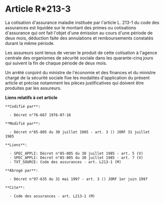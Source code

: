 # Article R*213-3

La cotisation d'assurance maladie instituée par l'article L. 213-1 du code des assurances est liquidée sur le montant des
primes ou cotisations d'assurance qui ont fait l'objet d'une émission au cours d'une période de deux mois, déduction faite
des annulations et remboursements constatés durant la même période.

Les assureurs sont tenus de verser le produit de cette cotisation à l'agence centrale des organismes de sécurité sociale dans
les quarante-cinq jours qui suivent la fin de chaque période de deux mois.

Un arrêté conjoint du ministre de l'économie et des finances et du ministre chargé de la sécurité sociale fixe les modalités
d'application du présent article et précise notamment les pièces justificatives qui doivent être produites par les assureurs.

**Liens relatifs à cet article**

	**Codifié par**:

	  - Décret n°76-667 1976-07-16

	**Modifié par**:

	  - Décret n°85-805 du 30 juillet 1985 - art. 3 () JORF 31 juillet 1985

	**Liens**:

	  - SPEC_APPLI: Décret n°85-805 du 30 juillet 1985 - art. 5 (V)
	  - SPEC_APPLI: Décret n°85-805 du 30 juillet 1985 - art. 7 (V)
	  - TXT_SOURCE: Code des assurances - art. L213-1 (M)

	**Abrogé par**:

	  - Décret n°97-635 du 31 mai 1997 - art. 3 () JORF 1er juin 1997

	**Cite**:

	  - Code des assurances - art. L213-1 (M)
